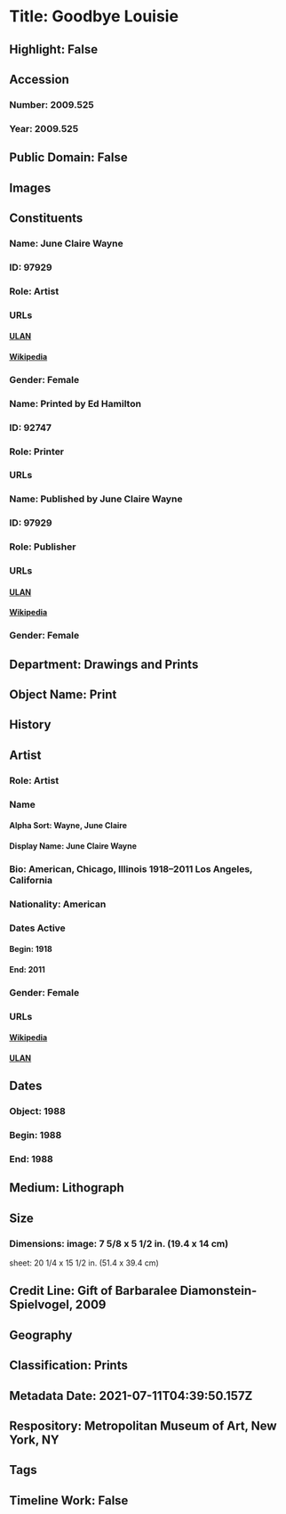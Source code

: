 # Title: Goodbye Louisie
## Highlight: False
## Accession
### Number: 2009.525
### Year: 2009.525
## Public Domain: False
## Images
## Constituents
### Name: June Claire Wayne
### ID: 97929
### Role: Artist
### URLs
#### [ULAN](http://vocab.getty.edu/page/ulan/500051984)
#### [Wikipedia](https://www.wikidata.org/wiki/Q3915869)
### Gender: Female
### Name: Printed by Ed Hamilton
### ID: 92747
### Role: Printer
### URLs
### Name: Published by June Claire Wayne
### ID: 97929
### Role: Publisher
### URLs
#### [ULAN](http://vocab.getty.edu/page/ulan/500051984)
#### [Wikipedia](https://www.wikidata.org/wiki/Q3915869)
### Gender: Female
## Department: Drawings and Prints
## Object Name: Print
## History
## Artist
### Role: Artist
### Name
#### Alpha Sort: Wayne, June Claire
#### Display Name: June Claire Wayne
### Bio: American, Chicago, Illinois 1918–2011 Los Angeles, California
### Nationality: American
### Dates Active
#### Begin: 1918
#### End: 2011
### Gender: Female
### URLs
#### [Wikipedia](https://www.wikidata.org/wiki/Q3915869)
#### [ULAN](http://vocab.getty.edu/page/ulan/500051984)
## Dates
### Object: 1988
### Begin: 1988
### End: 1988
## Medium: Lithograph
## Size
### Dimensions: image: 7 5/8 x 5 1/2 in. (19.4 x 14 cm)
sheet: 20 1/4 x 15 1/2 in. (51.4 x 39.4 cm)
## Credit Line: Gift of Barbaralee Diamonstein-Spielvogel, 2009
## Geography
## Classification: Prints
## Metadata Date: 2021-07-11T04:39:50.157Z
## Respository: Metropolitan Museum of Art, New York, NY
## Tags
## Timeline Work: False